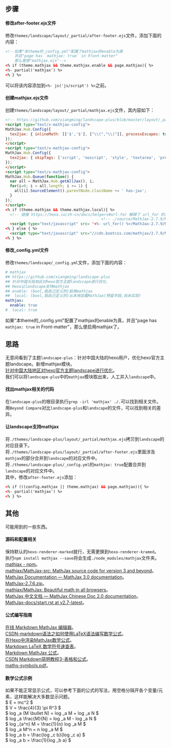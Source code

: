 ## 步骤

#### 修改after-footer.ejs文件  
修改`themes/landscape/layout/_partial/after-footer.ejs`文件，添加下面的内容：  
```html
<!--如果"本theme的_config.yml"配置了mathjax的enable为真
    并且"page has `mathjax: true` in Front-matter"
    那么使用"mathjax.ejs"-->
<% if (theme.mathjax && theme.mathjax.enable && page.mathjax){ %>
<%- partial('mathjax') %>
<% } %>
```
可以将该内容添加到`<%- js('js/script') %>`之前。  

#### 创建mathjax.ejs文件  
创建`themes/landscape/layout/_partial/mathjax.ejs`文件，其内容如下：  
```html
<!-- https://github.com/xiangming/landscape-plus/blob/master/layout/_partial/mathjax.ejs -->
<script type="text/x-mathjax-config">
MathJax.Hub.Config({
  tex2jax: { inlineMath: [['$','$'], ["\\(","\\)"]], processEscapes: true }
});
</script>
<script type="text/x-mathjax-config">
MathJax.Hub.Config({
  tex2jax: { skipTags: ['script', 'noscript', 'style', 'textarea', 'pre', 'code'] }
});
</script>
<script type="text/x-mathjax-config">
MathJax.Hub.Queue(function() {
  var all = MathJax.Hub.getAllJax(), i;
  for(i=0; i < all.length; i += 1) {
    all[i].SourceElement().parentNode.className += ' has-jax';
  }
});
</script>
<% if (theme.mathjax && theme.mathjax.local){ %>
  <!-- 链接 https://hexo.io/zh-cn/docs/helpers#url-for 解释了 url_for 的用法 -->
                                          <!-- ./source/MathJax-2.7.9/MathJax.js -->
  <script type="text/javascript" src= "<%- url_for() %>/MathJax-2.7.9/MathJax.js?config=TeX-AMS-MML_HTMLorMML"></script>
<% } else { %>
  <script type="text/javascript" src="//cdn.bootcss.com/mathjax/2.7.9/MathJax.js?config=TeX-AMS-MML_HTMLorMML"></script>
<% } %>
```

#### 修改_config.yml文件  
修改`themes/landscape/_config.yml`文件，添加下面的内容：  
```yml
# mathjax
## https://github.com/xiangming/landscape-plus
## 针对中国大陆地区对hexo官方主题landscape进行优化.
## Hexo让landscape支持mathjax
## enable: (bool,我自己定义的)启用mathjax
##  local: (bool,我自己定义的)从本地加载MathJax(预留字段,尚未实现)
mathjax:
  enable: true
#  local: true
```
如果"本theme的_config.yml"配置了mathjax的enable为真，并且"page has `mathjax: true` in Front-matter"，那么便启用mathjax了。  


## 思路  
无意间看到了主题`landscape-plus`：针对中国大陆的hexo用户，优化hexo官方主题landscape。新增mathjax模块。  
[针对中国大陆地区对hexo官方主题landscape进行优化](https://github.com/xiangming/landscape-plus)。  
我们可以将`landscape-plus`中的`mathjax`模块取出来，人工并入`landscape`中。  

#### 找出mathjax相关的代码  
在`landscape-plus`的根目录执行`grep -irl 'mathjax' ./.`可以找到相关文件。  
用`Beyond Compare`对比`landscape-plus`和`landscape`的文件，可以找到相关的差异。  

#### 让landscape支持mathjax  
将`./themes/landscape-plus/layout/_partial/mathjax.ejs`拷贝到`landscape`的对应目录下。  
将`./themes/landscape-plus/layout/_partial/after-footer.ejs`里面涉及`mathjax`的部分合并到`landscape`的对应文件中。  
将`./themes/landscape-plus/_config.yml`的`mathjax: true`配置合并到`landscape`的对应文件中。  
其中，修改`after-footer.ejs`添加：
```html
<% if (((config.mathjax || theme.mathjax) && page.mathjax)){ %>
<%- partial('mathjax') %>
<% } %>
```

## 其他  
可能用到的一些东西。  

#### 源码和配置相关  
保持默认的`hexo-renderer-marked`就行，无需更换到`hexo-renderer-kramed`。  
执行`npm install mathjax --save`将会生成`./node_modules/mathjax`文件夹。  
[mathjax - npm](https://www.npmjs.com/package/mathjax)。  
[mathjax/MathJax-src: MathJax source code for version 3 and beyond](https://github.com/mathjax/MathJax-src)。  
[MathJax Documentation — MathJax 3.0 documentation](http://docs.mathjax.org/en/latest/index.html)。  
[MathJax-2.7.6.zip](https://github.com/mathjax/MathJax/archive/2.7.6.zip)。  
[mathjax/MathJax: Beautiful math in all browsers](https://github.com/mathjax/MathJax)。  
[MathJax 中文文档 — MathJax Chinese Doc 2.0 documentation](https://mathjax-chinese-doc.readthedocs.io/en/latest/)。  
[MathJax-docs/start.rst at v2.7-latest](https://github.com/mathjax/MathJax-docs/blob/v2.7-latest/start.rst)。  

#### 公式编写指南  
[在线 Markdown MathJax 编辑器](https://kerzol.github.io/markdown-mathjax/editor.html)。  
[CSDN-markdown语法之如何使用LaTeX语法编写数学公式](https://blog.csdn.net/lanxuezaipiao/article/details/44341645)。  
[在Hexo中渲染MathJax数学公式](https://www.cnblogs.com/wangxin37/p/8185688.html)。  
[Markdown LaTeX 数学符号速查表](https://www.rdtoc.com/tutorial/markdown-latex-tutorial.html)。  
[Markdown MathJax 公式](https://www.rdtoc.com/tutorial/markdown-mathjax-tutorial.html)。  
[CSDN Markdown简明教程3-表格和公式](https://blog.csdn.net/whqet/article/details/44277965)。  
[maths-symbols.pdf](http://mirrors.sjtug.sjtu.edu.cn/ctan/info/symbols/math/maths-symbols.pdf)。  

#### 数学公式示例  
如果不能正常显示公式，可以参考下面的公式的写法，用空格分隔开各个变量/元素，这样能解决大多数显示问题。  
$ E = mc^2 $  
$ V = \frac{4}{3} \pi R^3 $  
$ log _a (M \bullet N) = log _a M + log _a N $  
$ log _a \frac{M}{N} = log _a M - log _a N $  
$ log _{a^n} M = \frac{1}{n} log _a M $  
$ log _a M^n = n log _a M $  
$ log _a b = \frac{log _c b}{log _c a} $  
$ log _a b = \frac{1}{log _b a} $  
